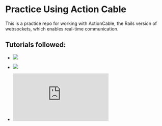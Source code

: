# Practice Using Action Cable

This is a practice repo for working with ActionCable, the Rails version of websockets, which enables real-time communication.

## Tutorials followed:

* ![](http://www.thegreatcodeadventure.com/rails-5-action-cable-with-multiple-chatroom-subscriptions/)

* ![](https://www.sitepoint.com/create-a-chat-app-with-rails-5-actioncable-and-devise/)

* ![](http://guides.rubyonrails.org/action_cable_overview.html)
